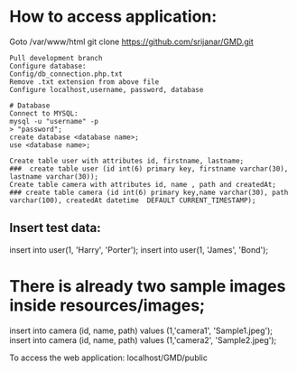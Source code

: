 # How to access application:
Goto /var/www/html
git clone https://github.com/srijanar/GMD.git
```
Pull development branch
Configure database:
Config/db_connection.php.txt
Remove .txt extension from above file
Configure localhost,username, password, database

# Database
Connect to MYSQL:
mysql -u "username" -p
> "password";
create database <database name>;
use <database name>;

Create table user with attributes id, firstname, lastname;
###  create table user (id int(6) primary key, firstname varchar(30), lastname varchar(30));
Create table camera with attributes id, name , path and createdAt;
### create table camera (id int(6) primary key,name varchar(30), path varchar(100), createdAt datetime  DEFAULT CURRENT_TIMESTAMP);
```
## Insert test data:
insert into user(1, 'Harry', 'Porter');
insert into user(1, 'James', 'Bond');

# There is already two sample images inside resources/images;
insert into camera (id, name, path) values (1,'camera1', 'Sample1.jpeg');
insert into camera (id, name, path) values (1,'camera2', 'Sample2.jpeg');

To access the web application:
localhost/GMD/public
```
